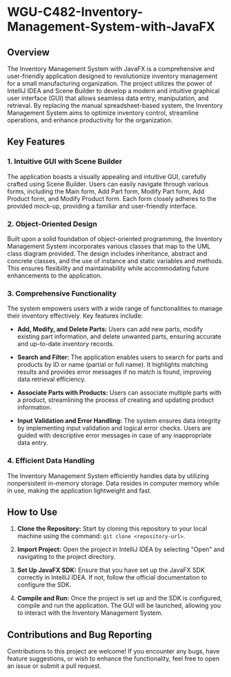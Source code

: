 # WGU-C482-Inventory-Management-System-with-JavaFX

## Overview

The Inventory Management System with JavaFX is a comprehensive and user-friendly application designed to revolutionize inventory management for a small manufacturing organization. The project utilizes the power of IntelliJ IDEA and Scene Builder to develop a modern and intuitive graphical user interface (GUI) that allows seamless data entry, manipulation, and retrieval. By replacing the manual spreadsheet-based system, the Inventory Management System aims to optimize inventory control, streamline operations, and enhance productivity for the organization.

## Key Features

### 1. Intuitive GUI with Scene Builder

The application boasts a visually appealing and intuitive GUI, carefully crafted using Scene Builder. Users can easily navigate through various forms, including the Main form, Add Part form, Modify Part form, Add Product form, and Modify Product form. Each form closely adheres to the provided mock-up, providing a familiar and user-friendly interface.

### 2. Object-Oriented Design

Built upon a solid foundation of object-oriented programming, the Inventory Management System incorporates various classes that map to the UML class diagram provided. The design includes inheritance, abstract and concrete classes, and the use of instance and static variables and methods. This ensures flexibility and maintainability while accommodating future enhancements to the application.

### 3. Comprehensive Functionality

The system empowers users with a wide range of functionalities to manage their inventory effectively. Key features include:

- **Add, Modify, and Delete Parts:** Users can add new parts, modify existing part information, and delete unwanted parts, ensuring accurate and up-to-date inventory records.

- **Search and Filter:** The application enables users to search for parts and products by ID or name (partial or full name). It highlights matching results and provides error messages if no match is found, improving data retrieval efficiency.

- **Associate Parts with Products:** Users can associate multiple parts with a product, streamlining the process of creating and updating product information.

- **Input Validation and Error Handling:** The system ensures data integrity by implementing input validation and logical error checks. Users are guided with descriptive error messages in case of any inappropriate data entry.

### 4. Efficient Data Handling

The Inventory Management System efficiently handles data by utilizing nonpersistent in-memory storage. Data resides in computer memory while in use, making the application lightweight and fast.

## How to Use

1. **Clone the Repository:** Start by cloning this repository to your local machine using the command: `git clone <repository-url>`.

2. **Import Project:** Open the project in IntelliJ IDEA by selecting "Open" and navigating to the project directory.

3. **Set Up JavaFX SDK:** Ensure that you have set up the JavaFX SDK correctly in IntelliJ IDEA. If not, follow the official documentation to configure the SDK.

4. **Compile and Run:** Once the project is set up and the SDK is configured, compile and run the application. The GUI will be launched, allowing you to interact with the Inventory Management System.

## Contributions and Bug Reporting

Contributions to this project are welcome! If you encounter any bugs, have feature suggestions, or wish to enhance the functionality, feel free to open an issue or submit a pull request. 


